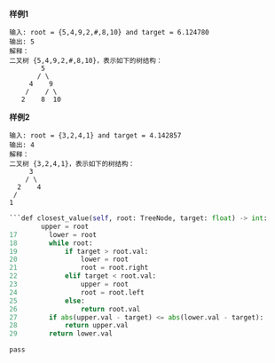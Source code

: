 
**样例1**
```
输入: root = {5,4,9,2,#,8,10} and target = 6.124780
输出: 5
解释：
二叉树 {5,4,9,2,#,8,10}，表示如下的树结构：
        5
       / \
     4    9
    /    / \
   2    8  10
```
**样例2**
```
输入: root = {3,2,4,1} and target = 4.142857
输出: 4
解释：
二叉树 {3,2,4,1}，表示如下的树结构：
     3
    / \
  2    4
 /
1
```



```python
```def closest_value(self, root: TreeNode, target: float) -> int:
        upper = root
17        lower = root
18        while root:
19            if target > root.val:
20                lower = root
21                root = root.right
22            elif target < root.val:
23                upper = root
24                root = root.left
25            else:
26                return root.val
27        if abs(upper.val - target) <= abs(lower.val - target):
28            return upper.val
29        return lower.val
```
```
pass